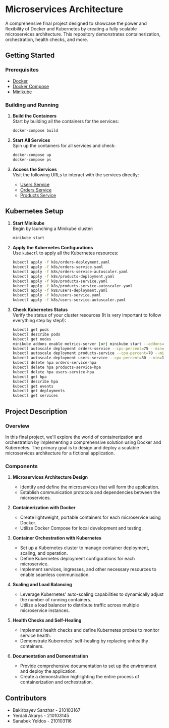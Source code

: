 # Microservices Architecture

A comprehensive final project designed to showcase the power and flexibility of Docker and Kubernetes by creating a fully scalable microservices architecture. This repository demonstrates containerization, orchestration, health checks, and more.

## Getting Started

### Prerequisites
- [Docker](https://docs.docker.com/get-docker/)
- [Docker Compose](https://docs.docker.com/compose/install/)
- [Minikube](https://minikube.sigs.k8s.io/docs/start/)

### Building and Running

1. **Build the Containers**  
   Start by building all the containers for the services:
   ```bash
   docker-compose build
   ```

2. **Start All Services**  
   Spin up the containers for all services and check:
   ```bash
   docker-compose up
   docker-compose ps

   ```

3. **Access the Services**  
   Visit the following URLs to interact with the services directly:
    - [Users Service](http://localhost:8080/)
    - [Orders Service](http://localhost:8081/)
    - [Products Service](http://localhost:8082/)

## Kubernetes Setup

1. **Start Minikube**  
   Begin by launching a Minikube cluster:
   ```bash
   minikube start
   ```

2. **Apply the Kubernetes Configurations**  
   Use `kubectl` to apply all the Kubernetes resources:
   ```bash
   kubectl apply -f k8s/orders-deployment.yaml
   kubectl apply -f k8s/orders-service.yaml
   kubectl apply -f k8s/orders-service-autoscaler.yaml
   kubectl apply -f k8s/products-deployment.yaml
   kubectl apply -f k8s/products-service.yaml
   kubectl apply -f k8s/products-service-autoscaler.yaml
   kubectl apply -f k8s/users-deployment.yaml
   kubectl apply -f k8s/users-service.yaml
   kubectl apply -f k8s/users-service-autoscaler.yaml
   ```

3. **Check Kubernetes Status**  
   Verify the status of your cluster resources (It is very important to follow everything step by step!):
   ```bash
   kubectl get pods
   kubectl describe pods
   kubectl get nodes
   minikube addons enable metrics-server |or| minikube start --addons=metrics-server
   kubectl autoscale deployment orders-service --cpu-percent=75 --min=1 --max=6
   kubectl autoscale deployment products-service --cpu-percent=70 --min=1 --max=5
   kubectl autoscale deployment users-service --cpu-percent=80 --min=1 --max=10
   kubectl delete hpa orders-service-hpa
   kubectl delete hpa products-service-hpa
   kubectl delete hpa users-service-hpa
   kubectl get hpa
   kubectl describe hpa
   kubectl get events
   kubectl get deployments
   kubectl get services
   ```

## Project Description

### Overview
In this final project, we'll explore the world of containerization and orchestration by implementing a comprehensive solution using Docker and Kubernetes. The primary goal is to design and deploy a scalable microservices architecture for a fictional application.

### Components

1. **Microservices Architecture Design**
    - Identify and define the microservices that will form the application.
    - Establish communication protocols and dependencies between the microservices.

2. **Containerization with Docker**
    - Create lightweight, portable containers for each microservice using Docker.
    - Utilize Docker Compose for local development and testing.

3. **Container Orchestration with Kubernetes**
    - Set up a Kubernetes cluster to manage container deployment, scaling, and operation.
    - Define Kubernetes deployment configurations for each microservice.
    - Implement services, ingresses, and other necessary resources to enable seamless communication.

4. **Scaling and Load Balancing**
    - Leverage Kubernetes' auto-scaling capabilities to dynamically adjust the number of running containers.
    - Utilize a load balancer to distribute traffic across multiple microservice instances.

5. **Health Checks and Self-Healing**
    - Implement health checks and define Kubernetes probes to monitor service health.
    - Demonstrate Kubernetes' self-healing by replacing unhealthy containers.

6. **Documentation and Demonstration**
    - Provide comprehensive documentation to set up the environment and deploy the application.
    - Create a demonstration highlighting the entire process of containerization and orchestration.

## Contributors

- Bakirbayev Sanzhar - 210103167
- Yerdali Akarys - 210103145
- Sanabek Yeldos - 210103116